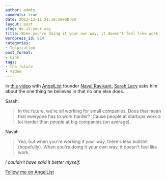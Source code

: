 ```yaml
---
author: admin
comments: true
date: 2012-12-11 21:19:19+00:00
layout: post
slug: do-it-your-way
title: When you're doing it your own way, it doesn't feel like work
wordpress_id: 914
categories:
- Inspiration
post_format:
- Link
tags:
- the future
- video
---
```


In [this video](http://www.youtube.com/watch?v=rIXx617xVMo&list=PLG7JvYPJw5oOH0Xbtfs_6BLjVE61fkPNa) with [AngelList](https://angel.co/) founder [Naval Ravikant](https://twitter.com/naval), [Sarah Lacy](http://pandodaily.com/author/pandosarahlacy/) asks him about the one thing he believes in that no one else does.





Sarah:





>

>
> In the future, we're all working for small companies. Does that mean that everyone has to work harder? 'Cause people at startups work a lot harder than people at big companies (on average).
>
>






Naval:





>

>
> Yea, but when you're working it your way, there's less bullshit (hopefully). When you're doing it your own way, it doesn't feel like work.
>
>






_I couldn't have said it better myself._





[Follow me on AngelList](https://angel.co/adamstac)



